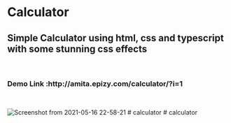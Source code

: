 # Calculator
<h2> Simple Calculator using html, css and typescript with some stunning css effects</h2><br>

<h3>Demo Link :http://amita.epizy.com/calculator/?i=1</h3> <br>

![Screenshot from 2021-05-16 22-58-21](https://user-images.githubusercontent.com/62344675/118406659-53147300-b69a-11eb-9f1b-e04990566b4a.png)
#   c a l c u l a t o r  
 #   c a l c u l a t o r  
 